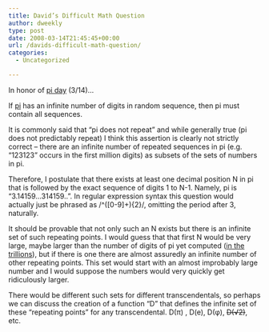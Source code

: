 ```yaml
---
title: David’s Difficult Math Question
author: dweekly
type: post
date: 2008-03-14T21:45:45+00:00
url: /davids-difficult-math-question/
categories:
  - Uncategorized

---
```

In honor of [pi day][1] (3/14)&#8230;

If [pi][2] has an infinite number of digits in random sequence, then pi must contain all sequences.

It is commonly said that &#8220;pi does not repeat&#8221; and while generally true (pi does not predictably repeat) I think this assertion is clearly not strictly correct &#8211; there are an infinite number of repeated sequences in pi (e.g. &#8220;123123&#8221; occurs in the first million digits) as subsets of the sets of numbers in pi.

Therefore, I postulate that there exists at least one decimal position N in pi that is followed by the exact sequence of digits 1 to N-1. Namely, pi is &#8220;3.14159&#8230;314159..&#8221;. In regular expression syntax this question would actually just be phrased as /^([0-9]+){2}/, omitting the period after 3, naturally.

It should be provable that not only such an N exists but there is an infinite set of such repeating points. I would guess that that first N would be very large, maybe larger than the number of digits of pi yet computed ([in the trillions][3]), but if there is one there are almost assuredly an infinite number of other repeating points. This set would start with an almost improbably large number and I would suppose the numbers would very quickly get ridiculously larger.

There would be different such sets for different transcendentals, so perhaps we can discuss the creation of a function &#8220;D&#8221; that defines the infinite set of these &#8220;repeating points&#8221; for any transcendental. D(π) , D(e), D(φ), <strike>D(√2)</strike>, etc.

 [1]: http://www.piday.org/
 [2]: http://en.wikipedia.org/wiki/Pi
 [3]: http://www.purdue.edu/UNS/html4ever/2005/050426.Fischbach.pi.html